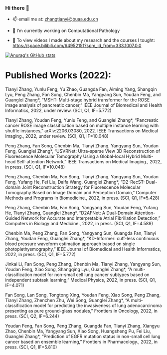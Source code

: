 ### Hi there 👋

- 📫 email me at: zhangtianyi@buaa.edu.cn

- 🔭 I’m currently working on Computational Pathology

- 🌱 To view videos I made about my research and the courses I tought: https://space.bilibili.com/64952151?spm_id_from=333.1007.0.0

[![Anurag's GitHub stats](https://github-readme-stats.vercel.app/api?username=sagizty&count_private=true&show_icons=true&theme=radical)](https://github.com/anuraghazra/github-readme-stats)


# Published Works (2022):

Tianyi Zhang, Yunlu Feng, Yu Zhao, Guangda Fan, Aiming Yang, Shangqin Lyu, Peng Zhang, Fan Song, Chenbin Ma, Yangyang Sun, Youdan Feng, and Guanglei Zhang*, “MSHT: Multi-stage hybrid transformer for the ROSE image analysis of pancreatic cancer,” IEEE Journal of Biomedical and Health Informatics, 2022, under review. (SCI, Q1, IF=5.772)

Tianyi Zhang, Youdan Feng, Yunlu Feng, and Guanglei Zhang*, “Pancreatic cancer ROSE image classification based on multiple instance learning with shuffle instances,” arXiv:2206.03080, 2022. IEEE Transactions on Medical Imaging., 2022, under review. (SCI, Q1, IF=10.048)

Peng Zhang, Fan Song, Chenbin Ma, Tianyi Zhang, Yangyang Sun, Youdan Feng, Guanglei Zhang*, “USVRNet: Ultra-sparse View 3D Reconstruction of Fluorescence Molecular Tomography Using a Global-local Hybrid Multi-head Self-attention Network,” IEEE Transactions on Medical Imaging., 2022, in press. (SCI, Q1, IF=10.048)

Peng Zhang, Chenbin Ma, Fan Song, Tianyi Zhang, Yangyang Sun, Youdan Feng, Yufang He, Fei Liu, Daifa Wang, Guanglei Zhang*, “D2-RecST: Dual-domain Joint Reconstruction Strategy for Fluorescence Molecular Tomography Based on Image Domain and Perception Domain,” Computer Methods and Programs in Biomedicine., 2022, in press. (SCI, Q1, IF=5.428)

Peng Zhang, Chenbin Ma, Fan Song, Yangyang Sun, Youdan Feng, Yufang He, Tianyi Zhang, Guanglei Zhang*, “D2AFNet: A Dual-Domain Attention-Guided Network for Accurate and Interpretable Atrial Fibrillation Detection,” Computers in Biology and Medicine., 2022, in press. (SCI, Q1, IF=4.589)

Chenbin Ma, Peng Zhang, Fan Song, Yangyang Sun, Guangda Fan, Tianyi Zhang, Youdan Feng, Guanglei Zhang*, “KD-Informer: cuff-less continuous blood pressure waveform estimation approach based on single photoplethysmography,” IEEE Journal of Biomedical and Health Informatics, 2022, in press. (SCI, Q1, IF=5.772)

Jinkai Li, Fan Song, Peng Zhang, Chenbin Ma, Tianyi Zhang, Yangyang Sun, Youdan Feng, Xiao Song, Shangqing Lyu, Guanglei Zhang*, “A multi-classification model for non-small cell lung cancer subtypes based on independent subtask learning,” Medical Physics, 2022, in press. (SCI, Q1, IF=4.071)

Fan Song, Lan Song, Tongtong Xing, Youdan Feng, Xiao Song, Peng Zhang, Tianyi Zhang, Zhenchen Zhu, Wei Song, Guanglei Zhang*, “A multi-classification model for predicting the invasiveness of lung adenocarcinoma presenting as pure ground-glass nodules,” Frontiers in Oncology, 2022, in press. (SCI, Q2, IF=6.244)

Youdan Feng, Fan Song, Peng Zhang, Guangda Fan, Tianyi Zhang, Xiangyu Zhao, Chenbin Ma, Yangyang Sun, Xiao Song, Huangsheng Pu, Fei Liu, Guanglei Zhang*, “Prediction of EGFR mutation status in non-small cell lung cancer based on ensemble learning,” Frontiers in Pharmacology., 2022, in press. (SCI, Q1, IF=5.810)


<!--
**sagizty/sagizty** is a ✨ _special_ ✨ repository because its `README.md` (this file) appears on your GitHub profile.

Here are some ideas to get you started:

- 🔭 I’m currently working on ...
- 🌱 I’m currently learning ...
- 👯 I’m looking to collaborate on ...
- 🤔 I’m looking for help with ...
- 💬 Ask me about ...
- 📫 How to reach me: ...
- 😄 Pronouns: ...
- ⚡ Fun fact: ...
-->
